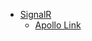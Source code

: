 - [SignalR](xref://1-signalR/1-signalr-hub.md)
  - [Apollo Link](xref://1-signalR/2-apollo-link.md)
